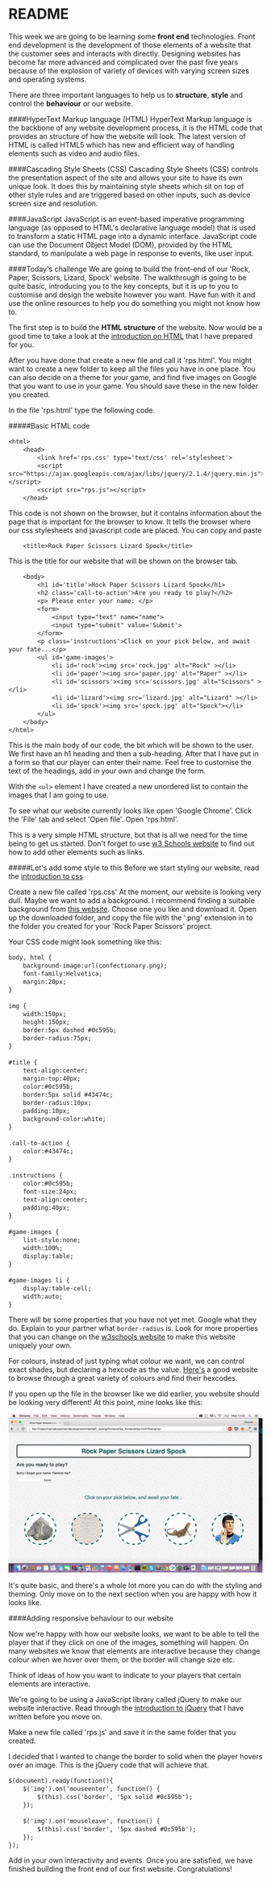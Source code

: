 README
======

This week we are going to be learning some **front end** technologies. Front end development is the development of those elements of a website that the customer sees and interacts with directly. Designing websites has become far more advanced and complicated over the past five years because of the explosion of variety of devices with varying screen sizes and operating systems. 

There are three important languages to help us to **structure**, **style** and control the **behaviour** or our website. 

####HyperText Markup language (HTML)
HyperText Markup language is the backbone of any website development process, it is the HTML code that provides an structure of how the website will look. The latest version of HTML is called HTML5 which has new and efficient way of handling elements such as video and audio files.

####Cascading Style Sheets (CSS)
Cascading Style Sheets (CSS) controls the presentation aspect of the site and allows your site to have its own unique look. It does this by maintaining style sheets which sit on top of other style rules and are triggered based on other inputs, such as device screen size and resolution.

####JavaScript
JavaScript is an event-based imperative programming language (as opposed to HTML's declarative language model) that is used to transform a static HTML page into a dynamic interface. JavaScript code can use the Document Object Model (DOM), provided by the HTML standard, to manipulate a web page in response to events, like user input.

####Today's challenge
We are going to build the front-end of our 'Rock, Paper, Scissors, Lizard, Spock' website. The walkthrough is going to be quite basic, introducing you to the key concepts, but it is up to you to customise and design the website however you want. Have fun with it and use the online resources to help you do something you might not know how to.

The first step is to build the **HTML structure** of the website. Now would be a good time to take a look at the [introduction on HTML](https://github.com/InterfaithCoding/frontend/blob/master/html.md) that I have prepared for you. 

After you have done that create a new file and call it 'rps.html'. You might want to create a new folder to keep all the files you have in one place. You can also decide on a theme for your game, and find five images on Google that you want to use in your game. You should save these in the new folder you created. 

In the file 'rps.html' type the following code. 

#####Basic HTML code

```
<html>
	<head>
		<link href='rps.css' type='text/css' rel='stylesheet'>
		<script src="https://ajax.googleapis.com/ajax/libs/jquery/2.1.4/jquery.min.js"></script>
		<script src="rps.js"></script>
	</head>
```
This code is not shown on the browser, but it contains information about the page that is important for the browser to know. It tells the browser where our css stylesheets and javascript code are placed. You can copy and paste 
```
	<title>Rock Paper Scissors Lizard Spock</title>
```

This is the title for our website that will be shown on the browser tab. 

```
	<body>
		<h1 id='title'>Rock Paper Scissors Lizard Spock</h1>
		<h2 class='call-to-action'>Are you ready to play?</h2>
		<p> Please enter your name: </p>
		<form>
			<input type="text" name="name">
			<input type="submit" value='Submit'>
		</form>
		<p class='instructions'>Click on your pick below, and await your fate...</p>
		<ul id='game-images'>
			<li id='rock'><img src='rock.jpg' alt="Rock" ></li>
			<li id='paper'><img src='paper.jpg' alt="Paper" ></li>
			<li id='scissors'><img src='scissors.jpg' alt="Scissors" ></li>
			<li id='lizard'><img src='lizard.jpg' alt="Lizard" ></li>
			<li id='spock'><img src='spock.jpg' alt="Spock"></li>
		</ul>
	</body>
</html>
```

This is the main body of our code, the bit which will be shown to the user. We first have an h1 heading and then a sub-heading. After that I have put in a form so that our player can enter their name. Feel free to customise the text of the headings, add in your own and change the form. 


With the ```<ul>``` element I have created a new unordered list to contain the images that I am going to use.

To see what our website currently looks like open 'Google Chrome'. Click the 'File' tab and select 'Open file'. Open 'rps.html'.

This is a very simple HTML structure, but that is all we need for the time being to get us started. Don't forget to use [w3 Schools website](http://www.w3schools.com/html/) to find out how to add other elements such as links. 

#####Let's add some style to this
Before we start styling our website, read the [introduction to css](https://github.com/InterfaithCoding/frontend/blob/master/css.md)


Create a new file called 'rps.css'
At the moment, our website is looking very dull. Maybe we want to add a background. I recommend finding a suitable background from [this website](http://subtlepatterns.com/). Choose one you like and download it. Open up the downloaded folder, and copy the file with the '.png' extension in to the folder you created for your 'Rock Paper Scissors' project. 

Your CSS code might look something like this: 

```
body, html {
	background-image:url(confectionary.png);
	font-family:Helvetica;
	margin:20px;
}

img {
	width:150px;
	height:150px;
	border:5px dashed #0c595b;
	border-radius:75px;
}

#title {
	text-align:center;
	margin-top:40px;
	color:#0c595b;
	border:5px solid #43474c;
	border-radius:10px;
	padding:10px;
	background-color:white;
}

.call-to-action {
	color:#43474c;
}

.instructions {
	color:#0c595b;
	font-size:24px;
	text-align:center;
	padding:40px;
}

#game-images {
	list-style:none;
	width:100%;
	display:table;
}

#game-images li {
	display:table-cell;
	width:auto;
}

```

There will be some properties that you have not yet met. Google what they do. Explain to your partner what ```border-radius``` is. Look for more properties that you can change on the [w3schools website](http://www.w3schools.com/css/) to make this website uniquely your own. 

For colours, instead of just typing what colour we want, we can control exact shades, but declaring a hexcode as the value. [Here's](http://www.color-hex.com/) a good website to browse through a great variety of colours and find their hexcodes. 

If you open up the file in the browser like we did earlier, you website should be looking very different! At this point, mine looks like this:


![alt text](https://github.com/InterfaithCoding/frontend/blob/master/rps_frontend/stylisedgame.png)



It's quite basic, and there's a whole lot more you can do with the styling and theming. Only move on to the next section when you are happy with how it looks like. 


####Adding responsive behaviour to our website

Now we're happy with how our website looks, we want to be able to tell the player that if they click on one of the images, something will happen. On many websites we know that elements are interactive because they change colour when we hover over them, or the border will change size etc. 

Think of ideas of how you want to indicate to your players that certain elements are interactive. 


We're going to be using a JavaScript library called jQuery to make our website interactive. Read through the [introduction to jQuery](https://github.com/InterfaithCoding/frontend/blob/master/javascript.md) that I have written before you move on. 


Make a new file called 'rps.js' and save it in the same folder that you created. 


I decided that I wanted to change the border to solid when the player hovers over an image. This is the jQuery code that will achieve that. 

```
$(document).ready(function(){
  	$('img').on('mouseenter', function() {
  		$(this).css('border', '5px solid #0c595b');
 	});

 	$('img').on('mouseleave', function() {
  		$(this).css('border', '5px dashed #0c595b');
 	});
});
```

Add in your own interactivity and events. Once you are satisfied, we have finished building the front end of our first website. Congratulations! 